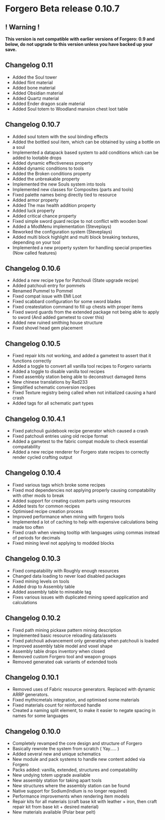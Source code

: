 # Forgero Beta release 0.10.7

## ! Warning !

**This version is not compatible with earlier versions of Forgero: 0.9 and below, do not upgrade to this version unless
you have backed up your save.**

## Changelog 0.11

* Added the Soul tower
* Added flint material
* Added bone material
* Added Obsidian material
* Added Quartz material
* Added Ender dragon scale material
* Added Soul totem to Woodland mansion chest loot table

## Changelog 0.10.7

* Added soul totem with the soul binding effects
* Added the bottled soul item, which can be obtained by using a bottle on a soul
* Implemented a datapack based system to add conditions which can be added to lootable drops
* Added dynamic effectiveness property
* Added dynamic conditions to tools
* Added the Broken conditions property
* Added the unbreakable property
* Implemented the new Souls system into tools
* Implemented new classes for Composites (parts and tools)
* Fixed palette names being directly tied to resource
* Added armor property
* Added The max health addition property
* Added luck property
* Added critical chance property
* Fixed simple sword guard recipe to not conflict with wooden bowl
* Added a ModMenu implementation (Steveplays)
* Reworked the configuration system (Steveplays)
* Added multi block highlight and multi block breaking textures, depending on your tool
* Implemented a new property system for handling special properties (Now called features)

## Changelog 0.10.6

* Added a new recipe type for Patchouli (State upgrade recipe)
* Added patchouli entry for pommels
* Renamed Pummel to Pommel
* Fixed compat issue with EMI Loot
* Fixed scabbard configuration for some sword blades
* Fixed createstation command to fill up chests with proper items
* Fixed sword guards from the extended package not being able to apply to sword (And added gametest to cover this)
* Added new ruined smithing house structure
* Fixed shovel head gem placement

## Changelog 0.10.5

* Fixed repair kits not working, and added a gametest to assert that it functions correctly
* Added a toggle to convert all vanilla tool recipes to Forgero variants
* Added a toggle to disable vanilla tool recipes
* Fixed assembly station being able to deconstruct damaged items
* New chinese translations by Rad233
* Simplified schematic conversion recipes
* Fixed Texture registry being called when not initialized causing a hard crash
* Added tags for all schematic part types

## Changelog 0.10.4.1

* Fixed patchouli guidebook recipe generator which caused a crash
* Fixed patchouli entries using old recipe format
* Added a gametest to the fabric compat module to check essential compatability
* Added a new recipe renderer for Forgero state recipes to correctly render cycled crafting output

## Changelog 0.10.4

* Fixed various tags which broke some recipes
* Fixed mod dependencies not applying properly causing compatability with other mods to break
* Added support for creating custom parts using resources
* Added tests for common recipes
* Optimised recipe creation process
* Improved performance when mining with forgero tools
* Implemented a lot of caching to help with expensive calculations being made too often
* Fixed crash when viewing tooltip with languages using commas instead of periods for decimals
* Fixed mining level not applying to modded blocks

## Changelog 0.10.3

* Fixed compatability with Roughly enough resources
* Changed data loading to never load disabled packages
* Fixed mining levels on tools
* Added drop to Assembly table
* Added assembly table to mineable tag
* Fixes various issues with duplicated mining speed application and calculations

## Changelog 0.10.2

* Fixed path mining pickaxe pattern mining description
* Implemented basic resource reloading data/assets
* Fixed patchouli advancement only generating when patchouli is loaded
* Improved assembly table model and voxel shape
* Assembly table drops inventory when closed
* Removed custom Forgero tool and weapon groups
* Removed generated oak variants of extended tools

## Changelog 0.10.1

* Removed uses of Fabric resource generators. Replaced with dynamic ARRP generators.
* Fixed mythicmetals integration, and optimised some materials
* Fixed materials count for reinforced handle
* Created a naming split element, to make it easier to negate spacing in names for some languages

## Changelog 0.10.0

* Completely revamped the core design and structure of Forgero
* Basically rewrote the system from scratch ( Yay..... )
* Added several new and unique schematics
* New module and pack systems to handle new content added via Forgero
* Packs added: vanilla, extended, structures and compatability
* New undying totem upgrade available
* New assembly station for taking apart tools
* New structures where the assembly station can be found
* Native support for Sodium(Indium is no longer required)
* Performance improvements when rendering item models
* Repair kits for all materials (craft base kit with leather + iron, then craft repair kit from base kit + desired
  material)
* New materials available (Polar bear pelt)


